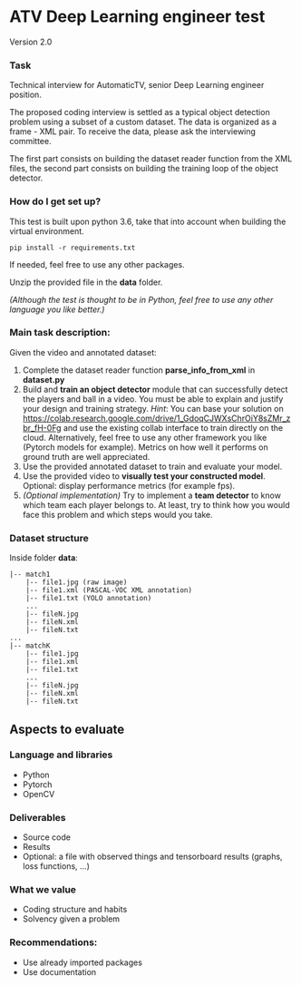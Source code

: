 # ATV Deep Learning engineer test #
Version 2.0

### Task ###

Technical interview for AutomaticTV, senior Deep Learning engineer position.

The proposed coding interview is settled as a typical object detection problem using a subset of a custom dataset.
The data is organized as a frame - XML pair. To receive the data, please ask the interviewing committee.

The first part consists on building the dataset reader function from the XML files, the second part consists on 
building the training loop of the object detector. 

### How do I get set up? ###
This test is built upon python 3.6, take that into account when building the virtual environment.

    pip install -r requirements.txt

If needed, feel free to use any other packages.

Unzip the provided file in the **data** folder.

_(Although the test is thought to be in Python, feel free to use any other language you like better.)_

### Main task description: ###
Given the video and annotated dataset:
1. Complete the dataset reader function **parse_info_from_xml** in **dataset.py**
2. Build and **train an object detector** module that can successfully detect the players and ball in a video. You must be able to explain and justify your design and training strategy.
    _Hint_: You can base your solution on https://colab.research.google.com/drive/1_GdoqCJWXsChrOiY8sZMr_zbr_fH-0Fg and use the existing collab interface to train directly on the cloud. Alternatively, feel free to use any other framework you like (Pytorch models for example).
    Metrics on how well it performs on ground truth are well appreciated.
3. Use the provided annotated dataset to train and evaluate your model.
4. Use the provided video to **visually test your constructed model**. Optional: display performance metrics (for example fps).  
5. _(Optional implementation)_ Try to implement a **team detector** to know which team each player belongs to. At least, try to think how you would face this problem and which steps would you take.



### Dataset structure ###
Inside folder **data**:

    |-- match1
        |-- file1.jpg (raw image)
        |-- file1.xml (PASCAL-VOC XML annotation)
        |-- file1.txt (YOLO annotation)
        ...
        |-- fileN.jpg
        |-- fileN.xml
        |-- fileN.txt
    ...
    |-- matchK
        |-- file1.jpg
        |-- file1.xml
        |-- file1.txt
        ...
        |-- fileN.jpg
        |-- fileN.xml
        |-- fileN.txt
    

        
## Aspects to evaluate
### Language and libraries 
* Python
* Pytorch
* OpenCV

### Deliverables
* Source code
* Results
* Optional: a file with observed things and tensorboard results (graphs, loss functions, ...)

### What we value
* Coding structure and habits
* Solvency given a problem

### Recommendations:
* Use already imported packages
* Use documentation